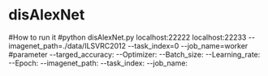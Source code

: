 # disAlexNet
#How to run it
#python disAlexNet.py localhost:22222 localhost:22233 --imagenet_path=./data/ILSVRC2012 --task_index=0 --job_name=worker
#parameter
--targed_accuracy: 
--Optimizer: 
--Batch_size:
--Learning_rate:
--Epoch:
--imagenet_path:
--task_index:
--job_name:
